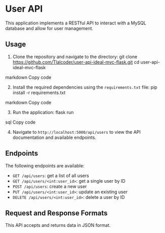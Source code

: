 # User API

This application implements a RESTful API to interact with a MySQL database and allow for user management.

## Usage

1. Clone the repository and navigate to the directory:
git clone https://github.com/Tlalcoder/user-api-ideal-mvc-flask.git
cd user-api-ideal-mvc-flask

markdown
Copy code

2. Install the required dependencies using the `requirements.txt` file:
pip install -r requirements.txt

markdown
Copy code

3. Run the application:
flask run

sql
Copy code

4. Navigate to `http://localhost:5000/api/users` to view the API documentation and available endpoints.

## Endpoints

The following endpoints are available:

- `GET /api/users`: get a list of all users
- `GET /api/users/<int:user_id>`: get a single user by ID
- `POST /api/users`: create a new user
- `PUT /api/users/<int:user_id>`: update an existing user
- `DELETE /api/users/<int:user_id>`: delete a user by ID

## Request and Response Formats

This API accepts and returns data in JSON format.